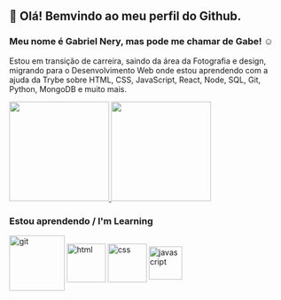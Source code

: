 ## 👋 Olá! Bemvindo ao meu perfil do Github.
### Meu nome é Gabriel Nery, mas pode me chamar de Gabe! :relaxed:
<p>
Estou em transição de carreira, saindo da área da Fotografia e design, migrando para o Desenvolvimento Web onde estou aprendendo com a ajuda da Trybe sobre HTML, CSS, JavaScript, React, Node, SQL, Git, Python, MongoDB e muito mais.
</p>
<section>
  <a href="https://github.com/gabrielnerys/github-readme-stats">
    <img height="180px" src="https://github-readme-stats.vercel.app/api?username=gabrielnerys&show_icons=true&theme=dark" />
  </a>
  <a href="https://github.com/gabrielnerys/convoychat">
    <img height="180px" src="https://github-readme-stats.vercel.app/api/top-langs/?username=gabrielnerys&theme=dark"/>
  </a>
</section>

### Estou aprendendo / I'm Learning

<section>
  <img alt="git" align="center" height="100" src="https://cdn.jsdelivr.net/gh/devicons/devicon/icons/git/git-plain-wordmark.svg"/>
  <img alt="html" align="center" height="70" src="https://cdn.jsdelivr.net/gh/devicons/devicon/icons/html5/html5-plain-wordmark.svg"/>
  <img alt="css" align="center" height="70" src="https://cdn.jsdelivr.net/gh/devicons/devicon/icons/css3/css3-plain-wordmark.svg"/>
  <img alt="javascript" align="center" height="60" src="https://cdn.jsdelivr.net/gh/devicons/devicon/icons/javascript/javascript-plain.svg"/>
</section>
